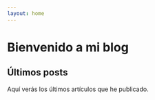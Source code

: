 ```yaml
---
layout: home
---
```


# Bienvenido a mi blog



## Últimos posts

Aquí verás los últimos artículos que he publicado.

